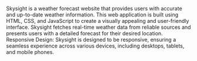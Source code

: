  Skysight is a weather forecast website that provides users with accurate and up-to-date weather information. This web application is built using HTML, CSS, and JavaScript to create a visually appealing and user-friendly interface.
Skysight fetches real-time weather data from reliable sources and presents users with a detailed forecast for their desired location.
Responsive Design: Skysight is designed to be responsive, ensuring a seamless experience across various devices, including desktops, tablets, and mobile phones.
